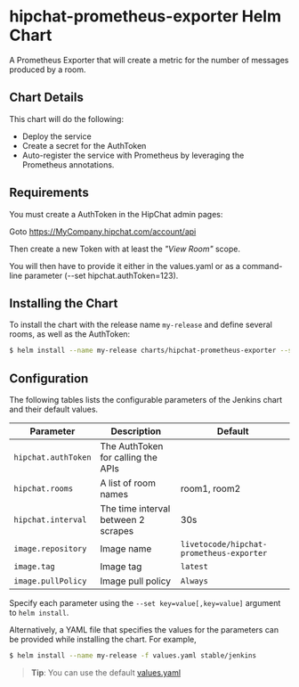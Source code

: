 # hipchat-prometheus-exporter Helm Chart

A Prometheus Exporter that will create a metric for the number of messages produced by a room.

## Chart Details
This chart will do the following:

* Deploy the service
* Create a secret for the AuthToken
* Auto-register the service with Prometheus by leveraging the Prometheus annotations.

## Requirements

You must create a AuthToken in the HipChat admin pages:

Goto https://MyCompany.hipchat.com/account/api

Then create a new Token with at least the *"View Room"* scope.

You will then have to provide it either in the values.yaml or as a command-line parameter (--set hipchat.authToken=123).

## Installing the Chart

To install the chart with the release name `my-release` and define several rooms, as well as the AuthToken:

```bash
$ helm install --name my-release charts/hipchat-prometheus-exporter --set hipchat.rooms[0]=room1,hipchat.rooms[1]=room2,hipchat.authToken=myToken
```

## Configuration

The following tables lists the configurable parameters of the Jenkins chart and their default values.


| Parameter                         | Description                          | Default                                                                      |
| --------------------------------- | ------------------------------------ | ---------------------------------------------------------------------------- |
| `hipchat.authToken`               | The AuthToken for calling the APIs   |                                                                              |
| `hipchat.rooms`                   | A list of room names                 | room1, room2                                                                 |
| `hipchat.interval`                | The time interval between 2 scrapes  | 30s                                                                          |
| `image.repository`                | Image name                           | `livetocode/hipchat-prometheus-exporter`                                     |
| `image.tag`                       | Image tag                            | `latest`                                                                     |
| `image.pullPolicy`                | Image pull policy                    | `Always`                                                                     |


Specify each parameter using the `--set key=value[,key=value]` argument to `helm install`.

Alternatively, a YAML file that specifies the values for the parameters can be provided while installing the chart. For example,

```bash
$ helm install --name my-release -f values.yaml stable/jenkins
```

> **Tip**: You can use the default [values.yaml](values.yaml)
